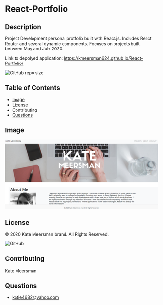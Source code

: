 # React-Portfolio

  ## Description
  Project Development personal protfolio built with React.js.  Includes React Router and several dynamic components.  Focuses on projects built between May and July 2020.

  Link to depolyed application: https://kmeersman624.github.io/React-Portfolio/


  ![GitHub repo size](https://img.shields.io/github/repo-size/kmeerman624/React-Employee-Directory)

  ## Table of Contents
  * [Image](#image)
  * [License](#license)
  * [Contributing](#contributing)
  * [Questions](#questions) 

  ## Image

  ![image of app](./public/img/reactport.PNG)

  ## License
  © 2020 Kate Meersman brand. All Rights Reserved.

  ![GitHub](https://img.shields.io/github/license/kmeerman624/React-Employee-Directory)

  ## Contributing
  Kate Meersman

  ## Questions
  * katie4682@yahoo.com